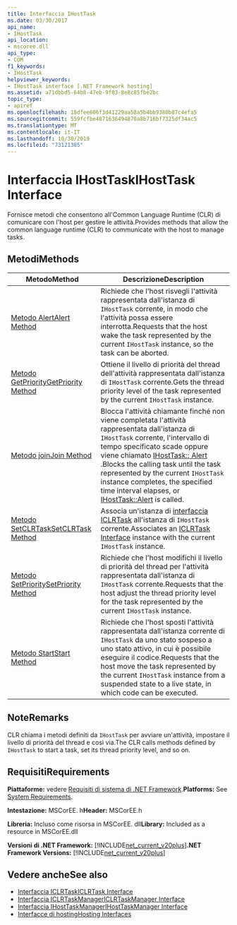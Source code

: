```yaml
---
title: Interfaccia IHostTask
ms.date: 03/30/2017
api_name:
- IHostTask
api_location:
- mscoree.dll
api_type:
- COM
f1_keywords:
- IHostTask
helpviewer_keywords:
- IHostTask interface [.NET Framework hosting]
ms.assetid: a71dbbd5-64b8-47eb-9f03-8e8c85fbe2bc
topic_type:
- apiref
ms.openlocfilehash: 18dfee606f3d41229aa58a5b4bb9380b87c4efa5
ms.sourcegitcommit: 559fcfbe4871636494870a8b716bf7325df34ac5
ms.translationtype: MT
ms.contentlocale: it-IT
ms.lasthandoff: 10/30/2019
ms.locfileid: "73121385"
---
```

# <a name="ihosttask-interface"></a><span data-ttu-id="6697c-102">Interfaccia IHostTask</span><span class="sxs-lookup"><span data-stu-id="6697c-102">IHostTask Interface</span></span>
<span data-ttu-id="6697c-103">Fornisce metodi che consentono all'Common Language Runtime (CLR) di comunicare con l'host per gestire le attività.</span><span class="sxs-lookup"><span data-stu-id="6697c-103">Provides methods that allow the common language runtime (CLR) to communicate with the host to manage tasks.</span></span>  
  
## <a name="methods"></a><span data-ttu-id="6697c-104">Metodi</span><span class="sxs-lookup"><span data-stu-id="6697c-104">Methods</span></span>  
  
|<span data-ttu-id="6697c-105">Metodo</span><span class="sxs-lookup"><span data-stu-id="6697c-105">Method</span></span>|<span data-ttu-id="6697c-106">Descrizione</span><span class="sxs-lookup"><span data-stu-id="6697c-106">Description</span></span>|  
|------------|-----------------|  
|[<span data-ttu-id="6697c-107">Metodo Alert</span><span class="sxs-lookup"><span data-stu-id="6697c-107">Alert Method</span></span>](../../../../docs/framework/unmanaged-api/hosting/ihosttask-alert-method.md)|<span data-ttu-id="6697c-108">Richiede che l'host risvegli l'attività rappresentata dall'istanza di `IHostTask` corrente, in modo che l'attività possa essere interrotta.</span><span class="sxs-lookup"><span data-stu-id="6697c-108">Requests that the host wake the task represented by the current `IHostTask` instance, so the task can be aborted.</span></span>|  
|[<span data-ttu-id="6697c-109">Metodo GetPriority</span><span class="sxs-lookup"><span data-stu-id="6697c-109">GetPriority Method</span></span>](../../../../docs/framework/unmanaged-api/hosting/ihosttask-getpriority-method.md)|<span data-ttu-id="6697c-110">Ottiene il livello di priorità del thread dell'attività rappresentata dall'istanza di `IHostTask` corrente.</span><span class="sxs-lookup"><span data-stu-id="6697c-110">Gets the thread priority level of the task represented by the current `IHostTask` instance.</span></span>|  
|[<span data-ttu-id="6697c-111">Metodo join</span><span class="sxs-lookup"><span data-stu-id="6697c-111">Join Method</span></span>](../../../../docs/framework/unmanaged-api/hosting/ihosttask-join-method.md)|<span data-ttu-id="6697c-112">Blocca l'attività chiamante finché non viene completata l'attività rappresentata dall'istanza di `IHostTask` corrente, l'intervallo di tempo specificato scade oppure viene chiamato [IHostTask:: Alert](../../../../docs/framework/unmanaged-api/hosting/ihosttask-alert-method.md) .</span><span class="sxs-lookup"><span data-stu-id="6697c-112">Blocks the calling task until the task represented by the current `IHostTask` instance completes, the specified time interval elapses, or [IHostTask::Alert](../../../../docs/framework/unmanaged-api/hosting/ihosttask-alert-method.md) is called.</span></span>|  
|[<span data-ttu-id="6697c-113">Metodo SetCLRTask</span><span class="sxs-lookup"><span data-stu-id="6697c-113">SetCLRTask Method</span></span>](../../../../docs/framework/unmanaged-api/hosting/ihosttask-setclrtask-method.md)|<span data-ttu-id="6697c-114">Associa un'istanza di [interfaccia ICLRTask](../../../../docs/framework/unmanaged-api/hosting/iclrtask-interface.md) all'istanza di `IHostTask` corrente.</span><span class="sxs-lookup"><span data-stu-id="6697c-114">Associates an [ICLRTask Interface](../../../../docs/framework/unmanaged-api/hosting/iclrtask-interface.md) instance with the current `IHostTask` instance.</span></span>|  
|[<span data-ttu-id="6697c-115">Metodo SetPriority</span><span class="sxs-lookup"><span data-stu-id="6697c-115">SetPriority Method</span></span>](../../../../docs/framework/unmanaged-api/hosting/ihosttask-setpriority-method.md)|<span data-ttu-id="6697c-116">Richiede che l'host modifichi il livello di priorità del thread per l'attività rappresentata dall'istanza di `IHostTask` corrente.</span><span class="sxs-lookup"><span data-stu-id="6697c-116">Requests that the host adjust the thread priority level for the task represented by the current `IHostTask` instance.</span></span>|  
|[<span data-ttu-id="6697c-117">Metodo Start</span><span class="sxs-lookup"><span data-stu-id="6697c-117">Start Method</span></span>](../../../../docs/framework/unmanaged-api/hosting/ihosttask-start-method.md)|<span data-ttu-id="6697c-118">Richiede che l'host sposti l'attività rappresentata dall'istanza corrente di `IHostTask` da uno stato sospeso a uno stato attivo, in cui è possibile eseguire il codice.</span><span class="sxs-lookup"><span data-stu-id="6697c-118">Requests that the host move the task represented by the current `IHostTask` instance from a suspended state to a live state, in which code can be executed.</span></span>|  
  
## <a name="remarks"></a><span data-ttu-id="6697c-119">Note</span><span class="sxs-lookup"><span data-stu-id="6697c-119">Remarks</span></span>  
 <span data-ttu-id="6697c-120">CLR chiama i metodi definiti da `IHostTask` per avviare un'attività, impostare il livello di priorità del thread e così via.</span><span class="sxs-lookup"><span data-stu-id="6697c-120">The CLR calls methods defined by `IHostTask` to start a task, set its thread priority level, and so on.</span></span>  
  
## <a name="requirements"></a><span data-ttu-id="6697c-121">Requisiti</span><span class="sxs-lookup"><span data-stu-id="6697c-121">Requirements</span></span>  
 <span data-ttu-id="6697c-122">**Piattaforme:** vedere [Requisiti di sistema di .NET Framework](../../../../docs/framework/get-started/system-requirements.md).</span><span class="sxs-lookup"><span data-stu-id="6697c-122">**Platforms:** See [System Requirements](../../../../docs/framework/get-started/system-requirements.md).</span></span>  
  
 <span data-ttu-id="6697c-123">**Intestazione:** MSCorEE. h</span><span class="sxs-lookup"><span data-stu-id="6697c-123">**Header:** MSCorEE.h</span></span>  
  
 <span data-ttu-id="6697c-124">**Libreria:** Incluso come risorsa in MSCorEE. dll</span><span class="sxs-lookup"><span data-stu-id="6697c-124">**Library:** Included as a resource in MSCorEE.dll</span></span>  
  
 <span data-ttu-id="6697c-125">**Versioni di .NET Framework:** [!INCLUDE[net_current_v20plus](../../../../includes/net-current-v20plus-md.md)]</span><span class="sxs-lookup"><span data-stu-id="6697c-125">**.NET Framework Versions:** [!INCLUDE[net_current_v20plus](../../../../includes/net-current-v20plus-md.md)]</span></span>  
  
## <a name="see-also"></a><span data-ttu-id="6697c-126">Vedere anche</span><span class="sxs-lookup"><span data-stu-id="6697c-126">See also</span></span>

- [<span data-ttu-id="6697c-127">Interfaccia ICLRTask</span><span class="sxs-lookup"><span data-stu-id="6697c-127">ICLRTask Interface</span></span>](../../../../docs/framework/unmanaged-api/hosting/iclrtask-interface.md)
- [<span data-ttu-id="6697c-128">Interfaccia ICLRTaskManager</span><span class="sxs-lookup"><span data-stu-id="6697c-128">ICLRTaskManager Interface</span></span>](../../../../docs/framework/unmanaged-api/hosting/iclrtaskmanager-interface.md)
- [<span data-ttu-id="6697c-129">Interfaccia IHostTaskManager</span><span class="sxs-lookup"><span data-stu-id="6697c-129">IHostTaskManager Interface</span></span>](../../../../docs/framework/unmanaged-api/hosting/ihosttaskmanager-interface.md)
- [<span data-ttu-id="6697c-130">Interfacce di hosting</span><span class="sxs-lookup"><span data-stu-id="6697c-130">Hosting Interfaces</span></span>](../../../../docs/framework/unmanaged-api/hosting/hosting-interfaces.md)

